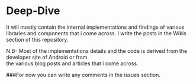 # Deep-Dive

It will mostly contain the internal implementations and findings of various libraries and components that
i come across. I write the posts in the Wikis section of this repository.

N.B- Most of the implementations details and the code is derived from the developer site of Android or from  
the various blog posts and articles that i come across.

###For now you can write any comments in the issues section.

